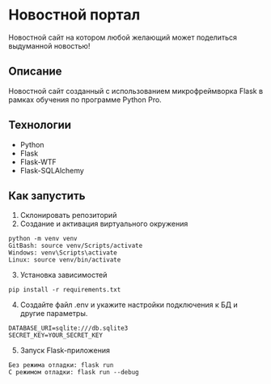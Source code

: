 # Новостной портал
Новостной сайт на котором любой желающий может поделиться выдуманной новостью!

## Описание
Новостной сайт созданный с использованием микрофреймворка Flask в рамках обучения по программе Python Pro.

## Технологии
* Python
* Flask
* Flask-WTF
* Flask-SQLAlchemy

## Как запустить
1. Склонировать репозиторий
2. Создание и активация виртуального окружения
```commandline
python -m venv venv
GitBash: source venv/Scripts/activate
Windows: venv\Scripts\activate
Linux: source venv/bin/activate
```
3. Установка зависимостей
```commandline
pip install -r requirements.txt
```
4. Создайте файл .env и укажите настройки подключения к БД и другие параметры.
```text
DATABASE_URI=sqlite:///db.sqlite3
SECRET_KEY=YOUR_SECRET_KEY
```
5. Запуск Flask-приложения
```commandline
Без режима отладки: flask run
С режимом отладки: flask run --debug
```